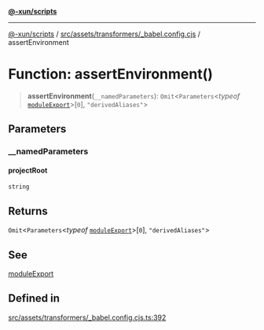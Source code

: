 [**@-xun/scripts**](../../../../../README.md)

***

[@-xun/scripts](../../../../../README.md) / [src/assets/transformers/\_babel.config.cjs](../README.md) / assertEnvironment

# Function: assertEnvironment()

> **assertEnvironment**(`__namedParameters`): `Omit`\<`Parameters`\<*typeof* [`moduleExport`](moduleExport.md)\>\[`0`\], `"derivedAliases"`\>

## Parameters

### \_\_namedParameters

#### projectRoot

`string`

## Returns

`Omit`\<`Parameters`\<*typeof* [`moduleExport`](moduleExport.md)\>\[`0`\], `"derivedAliases"`\>

## See

[moduleExport](moduleExport.md)

## Defined in

[src/assets/transformers/\_babel.config.cjs.ts:392](https://github.com/Xunnamius/xscripts/blob/f7b55e778c8646134a23d934fd2791d564a72b57/src/assets/transformers/_babel.config.cjs.ts#L392)
